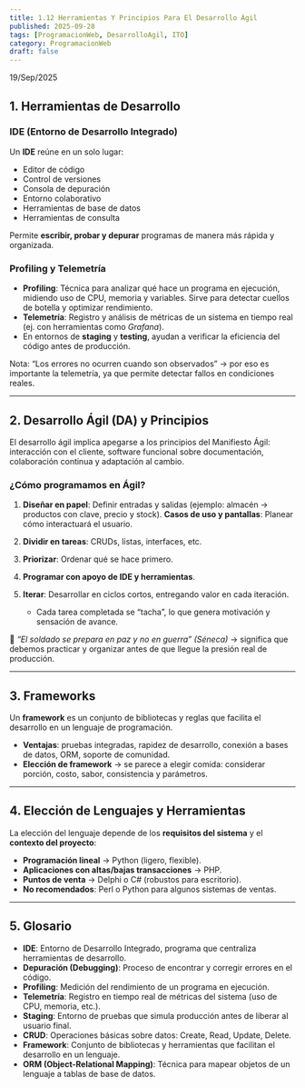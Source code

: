 ```yaml
---
title: 1.12 Herramientas Y Principios Para El Desarrollo Ágil
published: 2025-09-28
tags: [ProgramacionWeb, DesarrolloAgil, ITO]
category: ProgramacionWeb
draft: false
---
```


19/Sep/2025
## 1. Herramientas de Desarrollo

### IDE (Entorno de Desarrollo Integrado)

Un **IDE** reúne en un solo lugar:

* Editor de código
* Control de versiones
* Consola de depuración
* Entorno colaborativo
* Herramientas de base de datos
* Herramientas de consulta

Permite **escribir, probar y depurar** programas de manera más rápida y organizada.

### Profiling y Telemetría

* **Profiling**: Técnica para analizar qué hace un programa en ejecución, midiendo uso de CPU, memoria y variables. Sirve para detectar cuellos de botella y optimizar rendimiento.
* **Telemetría**: Registro y análisis de métricas de un sistema en tiempo real (ej. con herramientas como *Grafana*).
* En entornos de **staging** y **testing**, ayudan a verificar la eficiencia del código antes de producción.

Nota: “Los errores no ocurren cuando son observados” → por eso es importante la telemetría, ya que permite detectar fallos en condiciones reales.

---

## 2. Desarrollo Ágil (DA) y Principios

El desarrollo ágil implica apegarse a los principios del Manifiesto Ágil: interacción con el cliente, software funcional sobre documentación, colaboración continua y adaptación al cambio.

### ¿Cómo programamos en Ágil?

1. **Diseñar en papel**: Definir entradas y salidas (ejemplo: almacén → productos con clave, precio y stock).
	**Casos de uso y pantallas**: Planear cómo interactuará el usuario.
2. **Dividir en tareas**: CRUDs, listas, interfaces, etc.
3. **Priorizar**: Ordenar qué se hace primero.
4. **Programar con apoyo de IDE y herramientas**.
5. **Iterar**: Desarrollar en ciclos cortos, entregando valor en cada iteración.

   * Cada tarea completada se “tacha”, lo que genera motivación y sensación de avance.

📜 *“El soldado se prepara en paz y no en guerra” (Séneca)* → significa que debemos practicar y organizar antes de que llegue la presión real de producción.

---

## 3. Frameworks

Un **framework** es un conjunto de bibliotecas y reglas que facilita el desarrollo en un lenguaje de programación.

* **Ventajas**: pruebas integradas, rapidez de desarrollo, conexión a bases de datos, ORM, soporte de comunidad.
* **Elección de framework** → se parece a elegir comida: considerar porción, costo, sabor, consistencia y parámetros.

---

## 4. Elección de Lenguajes y Herramientas

La elección del lenguaje depende de los **requisitos del sistema** y el **contexto del proyecto**:

* **Programación lineal** → Python (ligero, flexible).
* **Aplicaciones con altas/bajas transacciones** → PHP.
* **Puntos de venta** → Delphi o C# (robustos para escritorio).
* **No recomendados**: Perl o Python para algunos sistemas de ventas.

---

## 5. Glosario

* **IDE**: Entorno de Desarrollo Integrado, programa que centraliza herramientas de desarrollo.
* **Depuración (Debugging)**: Proceso de encontrar y corregir errores en el código.
* **Profiling**: Medición del rendimiento de un programa en ejecución.
* **Telemetría**: Registro en tiempo real de métricas del sistema (uso de CPU, memoria, etc.).
* **Staging**: Entorno de pruebas que simula producción antes de liberar al usuario final.
* **CRUD**: Operaciones básicas sobre datos: Create, Read, Update, Delete.
* **Framework**: Conjunto de bibliotecas y herramientas que facilitan el desarrollo en un lenguaje.
* **ORM (Object-Relational Mapping)**: Técnica para mapear objetos de un lenguaje a tablas de base de datos.
